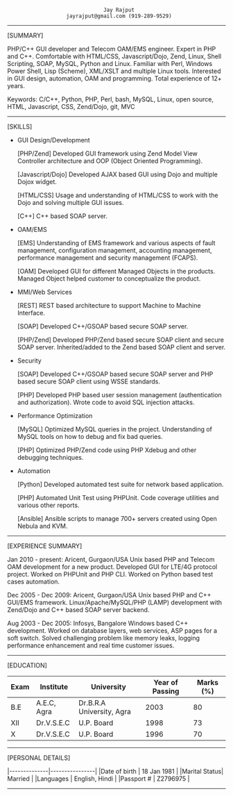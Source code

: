                                   Jay Rajput
                       jayrajput@gmail.com (919-289-9529)
--------------------------------------------------------------------------------

[SUMMARY]

PHP/C++ GUI developer and Telecom OAM/EMS engineer.  Expert in PHP and C++.
Comfortable with HTML/CSS, Javascript/Dojo, Zend, Linux, Shell Scripting, SOAP,
MySQL, Python and Linux.  Familiar with Perl, Windows Power Shell, Lisp
(Scheme), XML/XSLT and multiple Linux tools.  Interested in GUI design,
automation, OAM and programming.  Total experience of 12+ years.

Keywords: C/C++, Python, PHP, Perl, bash, MySQL, Linux, open source, HTML,
	  Javascript, CSS, Zend/Dojo, git, MVC

--------------------------------------------------------------------------------

[SKILLS]

+ GUI Design/Development

    [PHP/Zend] Developed GUI framework using Zend Model View Controller
    architecture and OOP (Object Oriented Programming).

    [Javascript/Dojo] Developed AJAX based GUI using Dojo and multiple Dojox
    widget.

    [HTML/CSS] Usage and understanding of HTML/CSS to work with the Dojo and
    solving multiple GUI issues.

    [C++] C++ based SOAP server.

+ OAM/EMS

    [EMS] Understanding of EMS framework and various aspects of  fault management,
    configuration management, accounting management, performance management and
    security management (FCAPS).

    [OAM] Developed GUI for different Managed Objects in the products.  Managed
    Object helped customer to conceptualize the product.

+ MMI/Web Services

    [REST] REST based architecture to support Machine to Machine Interface.
    
    [SOAP] Developed C++/GSOAP based secure SOAP server.

    [PHP/Zend] Developed PHP/Zend based secure SOAP client and secure SOAP
    server.  Inherited/added to the Zend based SOAP client and server.

+ Security

    [SOAP] Developed C++/GSOAP based secure SOAP server and PHP based secure SOAP
    client using WSSE standards. 

    [PHP] Developed PHP based user session management (authentication and
    authorization).  Wrote code to avoid SQL injection attacks.

+ Performance Optimization

    [MySQL] Optimized MySQL queries in the project.  Understanding of MySQL
    tools on how to debug and fix bad queries.

    [PHP] Optimized PHP/Zend code using PHP Xdebug and other debugging
    techniques.

+ Automation

    [Python] Developed automated test suite for network based application.

    [PHP] Automated Unit Test using PHPUnit. Code coverage utilities and various 
    other reports.
    
    [Ansible] Ansible scripts to manage 700+ servers created using Open Nebula and KVM.

--------------------------------------------------------------------------------

[EXPERIENCE SUMMARY]

Jan 2010 - present: Aricent, Gurgaon/USA
    Unix based PHP and Telecom OAM development for a new product.  Developed
    GUI for LTE/4G protocol project.  Worked on PHPUnit and PHP CLI.  Worked on
    Python based test cases automation.

Dec 2005 - Dec 2009: Aricent, Gurgaon/USA
    Unix based PHP and C++ GUI/EMS framework.  Linux/Apache/MySQL/PHP (LAMP)
    development with Zend/Dojo and C++ based SOAP server backend.

Aug 2003 - Dec 2005: Infosys, Bangalore
    Windows based C++ development.  Worked on database layers, web services,
    ASP pages for a soft switch.  Solved challenging problem like memory leaks,
    logging performance enhancement and real time customer issues.

--------------------------------------------------------------------------------

[EDUCATION]

|Exam | Institute   | University                | Year of Passing | Marks (%) |
|-----|-------------|---------------------------|-----------------|-----------|
|B.E  | A.E.C, Agra | Dr.B.R.A University, Agra | 2003            | 80        |
|XII  | Dr.V.S.E.C  | U.P. Board                | 1998            | 73        |
|X    | Dr.V.S.E.C  | U.P. Board                | 1996            | 70        |

--------------------------------------------------------------------------------

[PERSONAL DETAILS]

|--------------|----------------|
|Date of birth | 18 Jan 1981    |
|Marital Status| Married        |
|Languages     | English, Hindi |
|Passport #    | Z2796975       |

--------------------------------------------------------------------------------
